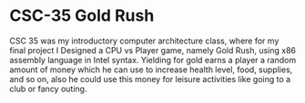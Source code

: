 # CSC-35 Gold Rush

CSC 35 was my introductory computer architecture class, where for my final project I Designed a CPU vs Player game, namely Gold Rush, using x86 assembly language in Intel syntax. Yielding for gold earns a player a random amount of money which he can use to increase health level, food, supplies, and so on, also he could use this money for leisure activities like going to a club or fancy outing. 
